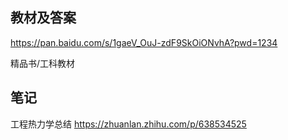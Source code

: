 ## 教材及答案

https://pan.baidu.com/s/1gaeV_OuJ-zdF9SkOiONvhA?pwd=1234 

精品书/工科教材

## 笔记

工程热力学总结 https://zhuanlan.zhihu.com/p/638534525